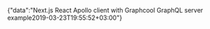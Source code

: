 {"data":"Next.js React Apollo client with Graphcool GraphQL server example2019-03-23T19:55:52+03:00"}
